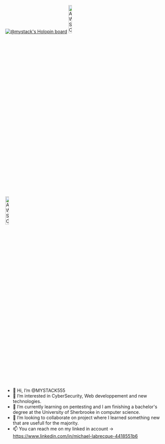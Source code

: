 [![@mystack's Holopin board](https://holopin.io/api/user/board?user=mystack)](https://holopin.io/@mystack)
<a href="https://www.credly.com/badges/7125ee44-0364-49c8-9e98-4b1fbc8095b6/public_url"><img src="https://images.credly.com/images/00634f82-b07f-4bbd-a6bb-53de397fc3a6/image.png" alt="AWS Cloud Practitioner Certification Badge" class="badge-img" style="width: 15%;"></a>

<a href="https://www.credly.com/badges/0b571113-93a6-4f5a-9c70-1aa53f030698/public_url"><img src="https://images.credly.com/images/b9feab85-1a43-4f6c-99a5-631b88d5461b/image.png" alt="AWS Certified Developer – Associate Badge" class="badge-img" style="width: 15%;"></a>
- 👋 Hi, I’m @MYSTACK555
- 👀 I’m interested in CyberSecurity, Web developpement and new technologies.
- 🌱 I’m currently learning on pentesting and I am finishing a bachelor's degree at the University of Sherbrooke in computer science.
- 💞️ I’m looking to collaborate on project where I learned something new that are usefull for the majority.
- 📫 You can reach me on my linked in account -> https://www.linkedin.com/in/michael-labrecque-4418551b6
